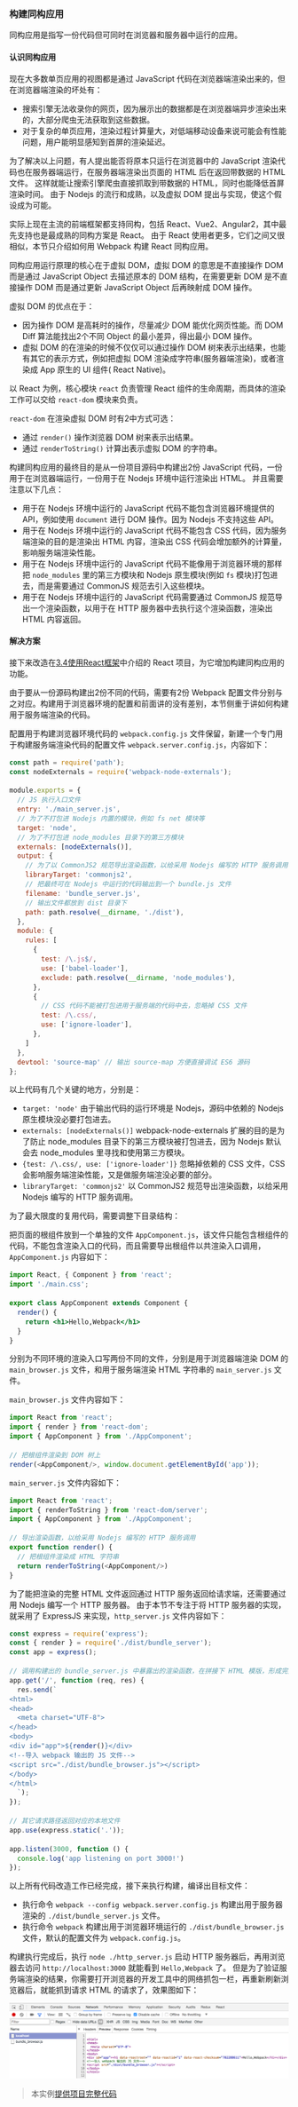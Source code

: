 ### 构建同构应用
同构应用是指写一份代码但可同时在浏览器和服务器中运行的应用。

#### 认识同构应用
现在大多数单页应用的视图都是通过 JavaScript 代码在浏览器端渲染出来的，但在浏览器端渲染的坏处有：

- 搜索引擎无法收录你的网页，因为展示出的数据都是在浏览器端异步渲染出来的，大部分爬虫无法获取到这些数据。
- 对于复杂的单页应用，渲染过程计算量大，对低端移动设备来说可能会有性能问题，用户能明显感知到首屏的渲染延迟。

为了解决以上问题，有人提出能否将原本只运行在浏览器中的 JavaScript 渲染代码也在服务器端运行，在服务器端渲染出页面的 HTML 后在返回带数据的 HTML 文件。
这样就能让搜索引擎爬虫直接抓取到带数据的 HTML，同时也能降低首屏渲染时间。
由于 Nodejs 的流行和成熟，以及虚拟 DOM 提出与实现，使这个假设成为可能。

实际上现在主流的前端框架都支持同构，包括 React、Vue2、Angular2，其中最先支持也是最成熟的同构方案是 React。
由于 React 使用者更多，它们之间又很相似，本节只介绍如何用 Webpack 构建 React 同构应用。

同构应用运行原理的核心在于虚拟 DOM，虚拟 DOM 的意思是不直接操作 DOM 而是通过 JavaScript Object 去描述原本的 DOM 结构，在需要更新 DOM 是不直接操作 DOM 而是通过更新 JavaScript Object 后再映射成 DOM 操作。

虚拟 DOM 的优点在于：

- 因为操作 DOM 是高耗时的操作，尽量减少 DOM 能优化网页性能。而 DOM Diff 算法能找出2个不同 Object 的最小差异，得出最小 DOM 操作。
- 虚拟 DOM 的在渲染的时候不仅仅可以通过操作 DOM 树来表示出结果，也能有其它的表示方式，例如把虚拟 DOM 渲染成字符串(服务器端渲染)，或者渲染成 App 原生的 UI 组件( React Native)。

以 React 为例，核心模块 `react` 负责管理 React 组件的生命周期，而具体的渲染工作可以交给 `react-dom` 模块来负责。

`react-dom` 在渲染虚拟 DOM 时有2中方式可选：

- 通过 `render()` 操作浏览器 DOM 树来表示出结果。
- 通过 `renderToString()` 计算出表示虚拟 DOM 的字符串。

构建同构应用的最终目的是从一份项目源码中构建出2份 JavaScript 代码，一份用于在浏览器端运行，一份用于在 Nodejs 环境中运行渲染出 HTML。
并且需要注意以下几点：

- 用于在 Nodejs 环境中运行的 JavaScript 代码不能包含浏览器环境提供的 API，例如使用 `document` 进行 DOM 操作。因为 Nodejs 不支持这些 API。
- 用于在 Nodejs 环境中运行的 JavaScript 代码不能包含 CSS 代码，因为服务端渲染的目的是渲染出 HTML 内容，渲染出 CSS 代码会增加额外的计算量，影响服务端渲染性能。
- 用于在 Nodejs 环境中运行的 JavaScript 代码不能像用于浏览器环境的那样把 `node_modules` 里的第三方模块和 Nodejs 原生模块(例如 `fs` 模块)打包进去，而是需要通过 CommonJS 规范去引入这些模块。
- 用于在 Nodejs 环境中运行的 JavaScript 代码需要通过 CommonJS 规范导出一个渲染函数，以用于在 HTTP 服务器中去执行这个渲染函数，渲染出 HTML 内容返回。

#### 解决方案
接下来改造在[3.4使用React框架](3.4使用React框架.md)中介绍的 React 项目，为它增加构建同构应用的功能。

由于要从一份源码构建出2份不同的代码，需要有2份 Webpack 配置文件分别与之对应。构建用于浏览器环境的配置和前面讲的没有差别，本节侧重于讲如何构建用于服务端渲染的代码。

配置用于构建浏览器环境代码的 `webpack.config.js` 文件保留，新建一个专门用于构建服务端渲染代码的配置文件 `webpack.server.config.js`，内容如下：
```js
const path = require('path');
const nodeExternals = require('webpack-node-externals');

module.exports = {
  // JS 执行入口文件
  entry: './main_server.js',
  // 为了不打包进 Nodejs 内置的模块，例如 fs net 模块等
  target: 'node',
  // 为了不打包进 node_modules 目录下的第三方模块
  externals: [nodeExternals()],
  output: {
    // 为了以 CommonJS2 规范导出渲染函数，以给采用 Nodejs 编写的 HTTP 服务调用
    libraryTarget: 'commonjs2',
    // 把最终可在 Nodejs 中运行的代码输出到一个 bundle.js 文件
    filename: 'bundle_server.js',
    // 输出文件都放到 dist 目录下
    path: path.resolve(__dirname, './dist'),
  },
  module: {
    rules: [
      {
        test: /\.js$/,
        use: ['babel-loader'],
        exclude: path.resolve(__dirname, 'node_modules'),
      },
      {
        // CSS 代码不能被打包进用于服务端的代码中去，忽略掉 CSS 文件
        test: /\.css/,
        use: ['ignore-loader'],
      },
    ]
  },
  devtool: 'source-map' // 输出 source-map 方便直接调试 ES6 源码
};
```
以上代码有几个关键的地方，分别是：

- `target: 'node'` 由于输出代码的运行环境是 Nodejs，源码中依赖的 Nodejs 原生模块没必要打包进去。
- `externals: [nodeExternals()]` webpack-node-externals 扩展的目的是为了防止 node_modules 目录下的第三方模块被打包进去，因为 Nodejs 默认会去 node_modules 里寻找和使用第三方模块。
- `{test: /\.css/, use: ['ignore-loader']}` 忽略掉依赖的 CSS 文件，CSS 会影响服务端渲染性能，又是做服务端渲没必要的部分。
- `libraryTarget: 'commonjs2'` 以 CommonJS2 规范导出渲染函数，以给采用 Nodejs 编写的 HTTP 服务调用。

为了最大限度的复用代码，需要调整下目录结构：

把页面的根组件放到一个单独的文件 `AppComponent.js`，该文件只能包含根组件的代码，不能包含渲染入口的代码，而且需要导出根组件以共渲染入口调用，`AppComponent.js` 内容如下：
```jsx
import React, { Component } from 'react';
import './main.css';

export class AppComponent extends Component {
  render() {
    return <h1>Hello,Webpack</h1>
  }
}
```

分别为不同环境的渲染入口写两份不同的文件，分别是用于浏览器端渲染 DOM 的 `main_browser.js` 文件，和用于服务端渲染 HTML 字符串的 `main_server.js` 文件。

`main_browser.js` 文件内容如下：
```js
import React from 'react';
import { render } from 'react-dom';
import { AppComponent } from './AppComponent';

// 把根组件渲染到 DOM 树上
render(<AppComponent/>, window.document.getElementById('app'));
```

`main_server.js` 文件内容如下：
```js
import React from 'react';
import { renderToString } from 'react-dom/server';
import { AppComponent } from './AppComponent';

// 导出渲染函数，以给采用 Nodejs 编写的 HTTP 服务调用
export function render() {
  // 把根组件渲染成 HTML 字符串
  return renderToString(<AppComponent/>)
}
```

为了能把渲染的完整 HTML 文件返回通过 HTTP 服务返回给请求端，还需要通过用 Nodejs 编写一个 HTTP 服务器。
由于本节不专注于将 HTTP 服务器的实现，就采用了 ExpressJS 来实现，`http_server.js` 文件内容如下：
```js
const express = require('express');
const { render } = require('./dist/bundle_server');
const app = express();

// 调用构建出的 bundle_server.js 中暴露出的渲染函数，在拼接下 HTML 模版，形成完整的 HTML 文件
app.get('/', function (req, res) {
  res.send(`
<html>
<head>
  <meta charset="UTF-8">
</head>
<body>
<div id="app">${render()}</div>
<!--导入 webpack 输出的 JS 文件-->
<script src="./dist/bundle_browser.js"></script>
</body>
</html>
  `);
});

// 其它请求路径返回对应的本地文件
app.use(express.static('.'));

app.listen(3000, function () {
  console.log('app listening on port 3000!')
});
```

以上所有代码改造工作已经完成，接下来执行构建，编译出目标文件：

- 执行命令 `webpack --config webpack.server.config.js` 构建出用于服务器渲染的 `./dist/bundle_server.js` 文件。
- 执行命令 `webpack` 构建出用于浏览器环境运行的 `./dist/bundle_browser.js` 文件，默认的配置文件为 `webpack.config.js`。

构建执行完成后，执行 `node ./http_server.js` 启动 HTTP 服务器后，再用浏览器去访问 `http://localhost:3000` 就能看到 `Hello,Webpack` 了。
但是为了验证服务端渲染的结果，你需要打开浏览器的开发工具中的网络抓包一栏，再重新刷新浏览器后，就能抓到请求 HTML 的请求了，效果图如下：

![图3.9.1 服务端渲染抓包](./img/server-render.png)

> 本实例[提供项目完整代码](https://github.com/gwuhaolin/dive-into-webpack/tree/master/codes/3.9构建同构应用)


